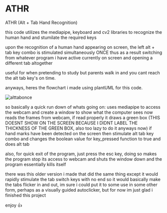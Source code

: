 # ATHR
ATHR (Alt + Tab Hand Recognition)

this code utilizes the mediapipe, keyboard and cv2 libraries to recognize the human hand and stumilate the required keys

upon the recognition of a human hand appearing on screen, the left alt + tab key combo is stimulated simultaneously ONCE
thus as a result switching from whatever program i have active currently on screen and opening a different tab altogether

useful for when pretending to study but parents walk in and you cant reach the alt tab key's on time.

anyways, heres the flowchart i made using plantUML for this code.

![alttabonce](https://github.com/Badr-0b/ATHR/assets/66253861/98acfc79-ca17-4e72-83bf-de74e50bdb81)

so basically a quick run down of whats going on:
uses mediapipe to access the webcam and create a window to show what the computer sees
now reads the frames from webcam, if read properly it draws a green box (THIS DOESNT SHOW ON THE SCREEN BECAUSE I DIDNT LABEL THE THICKNESS OF THE GREEN BOX, also too lazy to do it anyways now)
if hand marks have been detected on the screen then stimulate alt tab key combo and changes the boolean value for key_pressed function to true and does alt tab

also, for quick exit of the program, just press the esc key, doing so makes the program stop its access to webcam and shuts the window down and the program essentially kills itself

there was this older version i made that did the same thing except it would rapidly stimulate the tab switch keys with no end so it would basically make the tabs flicker in and out, im sure i could put it to some use in some other form, perhaps as a visually guided autoclicker, but for now im just glad i finished this project

enjoy 👍
